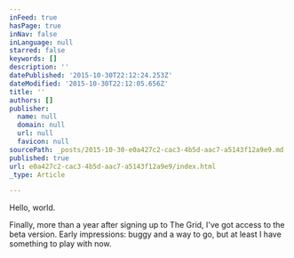 ```yaml
---
inFeed: true
hasPage: true
inNav: false
inLanguage: null
starred: false
keywords: []
description: ''
datePublished: '2015-10-30T22:12:24.253Z'
dateModified: '2015-10-30T22:12:05.656Z'
title: ''
authors: []
publisher:
  name: null
  domain: null
  url: null
  favicon: null
sourcePath: _posts/2015-10-30-e0a427c2-cac3-4b5d-aac7-a5143f12a9e9.md
published: true
url: e0a427c2-cac3-4b5d-aac7-a5143f12a9e9/index.html
_type: Article

---
```

Hello, world.

Finally, more than a year after signing up to The Grid, I've got access to the beta version. Early impressions: buggy and a way to go, but at least I have something to play with now.